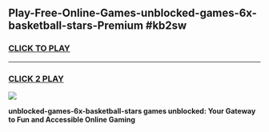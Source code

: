 
## Play-Free-Online-Games-unblocked-games-6x-basketball-stars-Premium #kb2sw
<h3>
<a href="https://premium.freeplayer.one?title=unblocked-games-6x-basketball-stars&ref=8M">CLICK TO PLAY</a></h3>
<hr>

<h3>
<a href="https://premium.freeplayer.one?title=unblocked-games-6x-basketball-stars&ref=8M">CLICK 2 PLAY</a>
  
</h3>

<a href="https://premium.freeplayer.one?title=unblocked-games-6x-basketball-stars&ref=8M"><img src="https://clearcache.store/games.png"></a>


**unblocked-games-6x-basketball-stars games unblocked: Your Gateway to Fun and Accessible Online Gaming**
